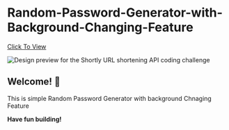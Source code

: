# Random-Password-Generator-with-Background-Changing-Feature

[Click To View](https://audiophile-shop-for-blind-people.netlify.app/)

![Design preview for the Shortly URL shortening API coding challenge](./images/image.png)

## Welcome! 👋

This is simple Random Password Generator with background Chnaging Feature

**Have fun building!** 
